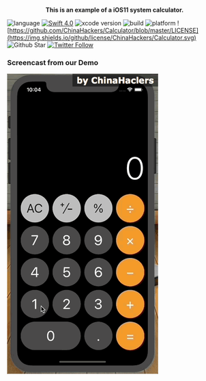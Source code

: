 <p align="center"> <b> This is an example of a iOS11 system calculator. </b></p>

![language](https://img.shields.io/badge/language-swift-orange.svg)
[![Swift  4.0](https://img.shields.io/badge/swift-4.0.3+-blue.svg?style=flat)](https://developer.apple.com/swift/)
![xcode version](https://img.shields.io/badge/xcode-9+-brightgreen.svg)
![build](https://img.shields.io/appveyor/ci/gruntjs/grunt.svg)
![platform](https://img.shields.io/badge/platform-ios-lightgrey.svg)
![https://github.com/ChinaHackers/Calculator/blob/master/LICENSE](https://img.shields.io/github/license/ChinaHackers/Calculator.svg)
![Github Star](https://img.shields.io/github/stars/ChinaHackers/Calculator.svg?style=social&label=Star)
[![Twitter Follow](https://img.shields.io/twitter/follow/LiuChuan_.svg?style=social)](https://twitter.com/LiuChuan_)

### Screencast from our Demo
![](https://github.com/ChinaHackers/Calculator/raw/master/Screencast/Screencast.gif)